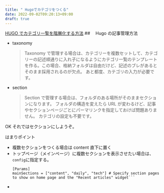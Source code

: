 ```yaml
---
title: " Hugoでカテゴリをつくる"
date: 2022-09-02T09:20:13+09:00
draft: true
---
```


[HUGO でカテゴリ一覧を階層化する方法](https://aloha-ru.com/hugo/category-management/) ##　 Hugo の記事管理方法

- taxonomy
  > Taxonomy で管理する場合は、カテゴリーを複数セットして、カテゴリーの記述順通りに入れ子になるようにカテゴリ一覧のテンプレートを作る。この場合、格納フォルダは自由だけど、記述のブレがあるとそのまま採用されるのが欠点。
  > あと都度、カテゴリの入力が必要です。
- section
  > Section で管理する場合は、フォルダのある場所がそのままセクションになります。
  > フォルダの構造を変えたら URL が変わるけど、記事やセクションページごとにパーマリンクを指定しておけば問題ありません。
  > カテゴリの設定も不要です。

OK それではセクションにしようぞ。

はまりポイント

- 複数セクションをつくる場合は content 直下に置く
- トップページ（メインページ）に複数セクションを表示させたい場合は、`config`に指定する。
  ````
  [Params]
  mainSections = ["content", "daily", "tech"] # Specify section pages to show on home page and the "Recent articles" widget```
  ````
-
